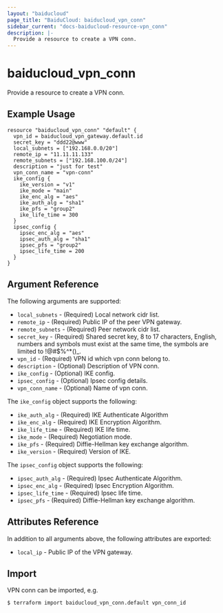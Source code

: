 ```yaml
---
layout: "baiducloud"
page_title: "BaiduCloud: baiducloud_vpn_conn"
sidebar_current: "docs-baiducloud-resource-vpn_conn"
description: |-
  Provide a resource to create a VPN conn.
---
```


# baiducloud_vpn_conn

Provide a resource to create a VPN conn.

## Example Usage

```hcl
resource "baiducloud_vpn_conn" "default" {
  vpn_id = baiducloud_vpn_gateway.default.id
  secret_key = "ddd22@www"
  local_subnets = ["192.168.0.0/20"]
  remote_ip = "11.11.11.133"
  remote_subnets = ["192.168.100.0/24"]
  description = "just for test"
  vpn_conn_name = "vpn-conn"
  ike_config {
    ike_version = "v1"
    ike_mode = "main"
    ike_enc_alg = "aes"
    ike_auth_alg = "sha1"
    ike_pfs = "group2"
    ike_life_time = 300
  }
  ipsec_config {
    ipsec_enc_alg = "aes"
    ipsec_auth_alg = "sha1"
    ipsec_pfs = "group2"
    ipsec_life_time = 200
  }
}
```

## Argument Reference

The following arguments are supported:

* `local_subnets` - (Required) Local network cidr list.
* `remote_ip` - (Required) Public IP of the peer VPN gateway.
* `remote_subnets` - (Required) Peer network cidr list.
* `secret_key` - (Required) Shared secret key, 8 to 17 characters, English, numbers and symbols must exist at the same time, the symbols are limited to !@#$%^*()_.
* `vpn_id` - (Required) VPN id which vpn conn belong to.
* `description` - (Optional) Description of VPN conn.
* `ike_config` - (Optional) IKE config.
* `ipsec_config` - (Optional) Ipsec config details.
* `vpn_conn_name` - (Optional) Name of vpn conn.

The `ike_config` object supports the following:

* `ike_auth_alg` - (Required) IKE Authenticate Algorithm
* `ike_enc_alg` - (Required) IKE Encryption Algorithm.
* `ike_life_time` - (Required) IKE life time.
* `ike_mode` - (Required) Negotiation mode.
* `ike_pfs` - (Required) Diffie-Hellman key exchange algorithm.
* `ike_version` - (Required) Version of IKE.

The `ipsec_config` object supports the following:

* `ipsec_auth_alg` - (Required) Ipsec Authenticate Algorithm.
* `ipsec_enc_alg` - (Required) Ipsec Encryption Algorithm.
* `ipsec_life_time` - (Required) Ipsec life time.
* `ipsec_pfs` - (Required) Diffie-Hellman key exchange algorithm.

## Attributes Reference

In addition to all arguments above, the following attributes are exported:

* `local_ip` - Public IP of the VPN gateway.


## Import

VPN conn can be imported, e.g.

```hcl
$ terraform import baiducloud_vpn_conn.default vpn_conn_id
```

